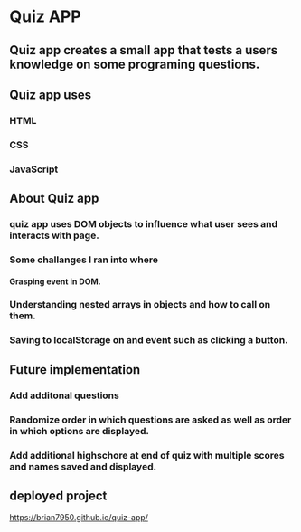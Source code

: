 # Quiz APP

## Quiz app creates a small app that tests a users knowledge on some programing questions.

## Quiz app uses 
### HTML
### CSS
### JavaScript 

## About Quiz app
### quiz app uses DOM objects to influence what user sees and interacts with page. 

### Some challanges I ran into where 
#### Grasping **event** in DOM. 
### Understanding nested arrays in objects and how to call on them. 
### Saving to localStorage on and event such as clicking a button. 

## Future implementation 
### Add additonal questions
### Randomize order in which questions are asked as well as order in which options are displayed. 
### Add additional highschore at end of quiz with multiple scores and names saved and displayed. 

## deployed project 
https://brian7950.github.io/quiz-app/


